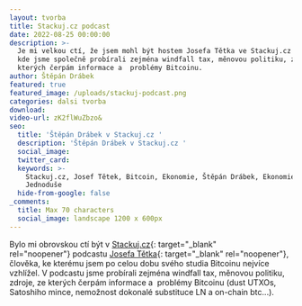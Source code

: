 ```yaml
---
layout: tvorba
title: Stackuj.cz podcast
date: 2022-08-25 00:00:00
description: >-
  Je mi velkou ctí, že jsem mohl být hostem Josefa Tětka ve Stackuj.cz podcastu,
  kde jsme společně probírali zejména windfall tax, měnovou politiku, zdroje, ze
  kterých čerpám informace a  problémy Bitcoinu.
author: Štěpán Drábek
featured: true
featured_image: /uploads/stackuj-podcast.png
categories: dalsi tvorba
download:
video-url: zK2flWuZbzo&
seo:
  title: 'Štěpán Drábek v Stackuj.cz '
  description: 'Štěpán Drábek v Stackuj.cz '
  social_image:
  twitter_card:
  keywords: >-
    Stackuj.cz, Josef Tětek, Bitcoin, Ekonomie, Štěpán Drábek, Ekonomie
    Jednoduše
  hide-from-google: false
_comments:
  title: Max 70 characters
  social_image: landscape 1200 x 600px
---
```

Bylo mi obrovskou ct&iacute; b&yacute;t v [Stackuj.cz](https://stackuj.cz){: target="_blank" rel="noopener"}&nbsp;podcastu [Josefa Tětka](https://twitter.com/SatsJoseph){: target="_blank" rel="noopener"}, člověka, ke kterému jsem po celou dobu svého studia Bitcoinu nejv&iacute;ce vzhl&iacute;žel. V podcastu jsme prob&iacute;rali zejména windfall tax, měnovou politiku, zdroje, ze kter&yacute;ch čerp&aacute;m informace a &nbsp;problémy Bitcoinu (dust UTXOs, Satoshiho mince, nemožnost dokonalé substituce LN a on-chain btc...).&nbsp;

&nbsp;

&nbsp;